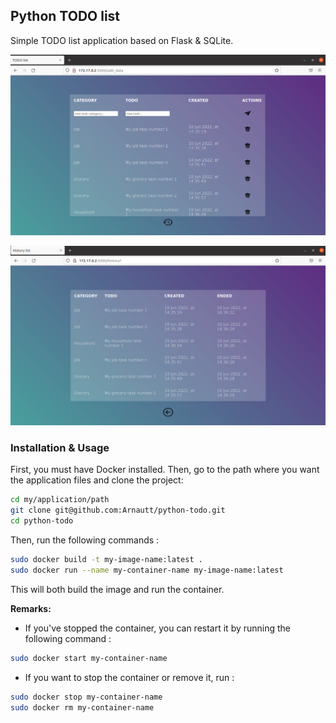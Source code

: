 ## Python TODO list

Simple TODO list application based on Flask & SQLite.

![TODO](static/img/screenshot_1.png)

![History](static/img/screenshot_2.png)


### Installation & Usage



First, you must have Docker installed. Then, go to the path where you want the application files and clone the project:


```bash
cd my/application/path
git clone git@github.com:Arnautt/python-todo.git
cd python-todo
```


Then, run the following commands :

```bash
sudo docker build -t my-image-name:latest .
sudo docker run --name my-container-name my-image-name:latest 
```



This will both build the image and run the container. 


**Remarks:**

- If you've stopped the container, you can restart it by running the following command : 

```bash
sudo docker start my-container-name 
```

- If you want to stop the container or remove it, run :

```bash
sudo docker stop my-container-name 
sudo docker rm my-container-name
```

